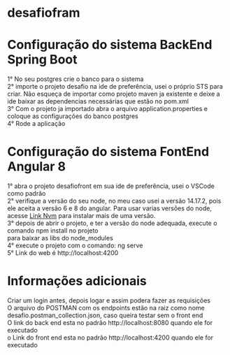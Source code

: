 # desafiofram

# Configuração do sistema BackEnd Spring Boot <br />
1° No seu postgres crie o banco para o sistema <br />
2° importe o projeto desafio na ide de preferência, usei o próprio STS para criar. Não esqueça de importar
como projeto maven ja existente e deixe a ide baixar as dependencias necessárias que estão no pom.xml <br />
3° Com o projeto ja importado abra o arquivo application.properties e coloque as configurações do banco postgres <br/>
4° Rode a aplicação <br/>

# Configuração do sistema FontEnd Angular 8 <br />
1° abra o projeto desafiofront em sua ide de preferência, usei o VSCode como padrão <br />
2° verifique a versão do seu node, no meu caso usei a versão 14.17.2, pois ele aceita a versão 6 e 8 do angular. 
Para usar varias versões do node, acesse <a href="https://github.com/nvm-sh/nvm" >Link Nvm</a> para instalar mais de uma
versão.<br />
3° depois de abrir o projeto, e ter a versão do node adequada, execute o comando npm install no projeto  
para baixar as libs do node_modules <br />
4° execute o projeto com o comando: ng serve <br />
5° Link do web é http://localhost:4200 <br />

# Informações adicionais <br />
Criar um login antes, depois logar e assim podera fazer as requisições<br />
O arquivo do POSTMAN com os endpoints estão na raiz como nome desafio.postman_collection.json, caso queira testar sem o front end <br />
O link do back end esta no padrão http://localhost:8080 quando ele for executado <br />
o Link do front end esta no padrão http://localhost:4200 quando ele for executado


